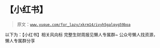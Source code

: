 # 【小红书】

> 原文：[`www.yuque.com/for_lazy/xkrm14/ivyh5galqyg59boa`](https://www.yuque.com/for_lazy/xkrm14/ivyh5galqyg59boa)

<ne-p id="u82c86f8e" data-lake-id="u82c86f8e"><ne-text id="uf4f50842">以下为：【小红书】相关风向标</ne-text></ne-p> <ne-p id="ucbd8d00f" data-lake-id="ucbd8d00f"><ne-text id="ube220ba1">完整生财周报见懒人专属群~</ne-text></ne-p> <ne-p id="ue07bbfef" data-lake-id="ue07bbfef"><ne-text id="u1b3b5c1e">公众号懒人找资源，懒人专属群分享</ne-text></ne-p>